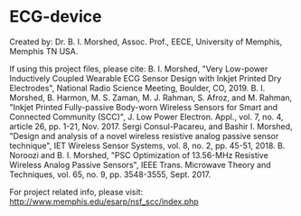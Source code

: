 # ECG-device
Created by: Dr. B. I. Morshed, Assoc. Prof., EECE, University of Memphis, Memphis TN USA.

If using this project files, please cite:
B. I. Morshed, "Very Low-power Inductively Coupled Wearable ECG Sensor Design with Inkjet Printed Dry Electrodes", National Radio Science Meeting, Boulder, CO, 2019.
B. I. Morshed, B. Harmon, M. S. Zaman, M. J. Rahman, S. Afroz, and M. Rahman, "Inkjet Printed Fully-passive Body-worn Wireless Sensors for Smart and Connected Community (SCC)", J. Low Power Electron. Appl., vol. 7, no. 4, article 26, pp. 1-21, Nov. 2017.
Sergi Consul-Pacareu, and Bashir I. Morshed, "Design and analysis of a novel wireless resistive analog passive sensor technique", IET Wireless Sensor Systems, vol. 8, no. 2, pp. 45-51, 2018.
B. Noroozi and B. I. Morshed, "PSC Optimization of 13.56-MHz Resistive Wireless Analog Passive Sensors", IEEE Trans. Microwave Theory and Techniques, vol. 65, no. 9, pp. 3548-3555, Sept. 2017.

For project related info, please visit: http://www.memphis.edu/esarp/nsf_scc/index.php
